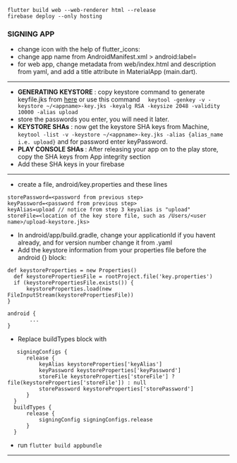 ```
flutter build web --web-renderer html --release
firebase deploy --only hosting
```


### SIGNING APP
 - change icon with the help of flutter_icons:
 - change app name from AndroidManifest.xml > android:label=<name>
 - for web app, change metadata from web/index.html and description from yaml, and add a title attribute in MaterialApp (main.dart).
 - --
 - <b>GENERATING KEYSTORE</b> : copy keystore command to generate keyfile.jks from <a href="https://flutter.dev/docs/deployment/android">here</a> or use this command ```  keytool -genkey -v -keystore ~/<appname>-key.jks -keyalg RSA -keysize 2048 -validity 10000 -alias upload```
 - store the passwords you enter, you will need it later.
 - <b>KEYSTORE SHAs</b> : now get the keystore SHA keys from Machine, ```keytool -list -v -keystore ~/<appname>-key.jks -alias {alias_name i.e. upload}``` and for password enter keyPassword.
 - <b>PLAY CONSOLE SHAs </b> : After releasing your app on to the play store, copy the SHA keys from App integrity section
 - Add these SHA keys in your firebase
 - --
 - create a file, android/key.properties and these lines
 ```
storePassword=<password from previous step>
keyPassword=<password from previous step>
keyAlias=upload // notice from step 3 keyalias is "upload"
storeFile=<location of the key store file, such as /Users/<user name>/upload-keystore.jks>
```
 - In android/app/build.gradle, change your applicationId if you havent already, and for version number change it from .yaml
 - Add the keystore information from your properties file before the android {} block:
 ```
 def keystoreProperties = new Properties()
   def keystorePropertiesFile = rootProject.file('key.properties')
   if (keystorePropertiesFile.exists()) {
       keystoreProperties.load(new FileInputStream(keystorePropertiesFile))
}

android {
        ...
}
```
 - Replace buildTypes block with 
 ```
    signingConfigs {
       release {
           keyAlias keystoreProperties['keyAlias']
           keyPassword keystoreProperties['keyPassword']
           storeFile keystoreProperties['storeFile'] ? file(keystoreProperties['storeFile']) : null
           storePassword keystoreProperties['storePassword']
       }
   }
   buildTypes {
       release {
           signingConfig signingConfigs.release
       }
   }
```
 - run ```flutter build appbundle```
 - --
